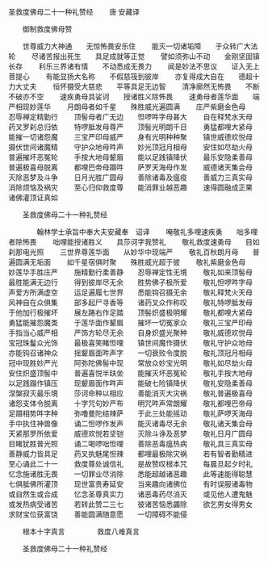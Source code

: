   圣救度佛母二十一种礼赞经
　　唐 安藏译




　　御制救度佛母赞

　　世尊威力大神通　　无惊怖畏安乐住
　　能灭一切诸垢障　　于众转广大法轮
　　尽诸苦报出死生　　具足成就等正觉
　　譬如须弥山不动　　金刚坚固镇长存
　　利乐三界诸有情　　不动悉成无畏力
　　闻是妙法不思议　　证入无上菩提心
　　有能显扬大名称　　不假慈筏到彼岸
　　亦复得成大自在　　德超十力大丈夫
　　恒怀摄受大慈悲　　平等具足无边智
　　清净廓然无怖畏　　不断不破亦不空
　　速疾勇母具娑诃　　授诸胜义除怖畏
　　速勇母者莲华面　　端严相现妙莲华
　　月朗母者如千星　　殊胜威光遍圆满
　　庄严紫磨金色母　　忍辱禅定精勤行
　　顶髻母者广无边　　怛啰吽字母甚大
　　自在释梵水天母　　药叉罗刹总归依
　　特啰胝发母尊严　　顶髻光明朗千日
　　勇猛都哩大紧母　　能摧一切诸怨魔
　　三宝严印母威严　　身有光明种种聚
　　镇世威德欢悦母　　摄伏世间诸魔精
　　守护众地母吽声　　妙光顶冠月相母
　　安住如尽劫火母　　普遍摧坏恶冤轮
　　手按大地母颦眉　　能以足践镇降伏
　　最乐安隐柔善母　　普遍极喜母脱离
　　都哩巴帝母蹑吽　　萨罗天海母作发
　　威德诸天集会母　　灭除恶梦及斗争
　　日月光胜广圆母　　善除诸毒及瘟疫
　　善威力三真实母　　消除烦恼及祸灾
　　至心归仰救度尊　　能消罪业越恶趣
　　速得圆融成正果　　诸佛灌顶证真如

　　圣救度佛母二十一种礼赞经

　　　　翰林学士承旨中奉大夫安藏奉　诏译
　　唵敬礼多哩速疾勇　　咄多哩者除怖畏
　　咄哩能授诸胜义　　具莎诃字我赞礼
　　敬礼救度速勇母　　目如刹那电光照
　　三世界尊莲华面　　从妙华中现端严
　　敬礼百秋朗月母　　普遍圆满无垢面
　　如千星宿俱时聚　　殊胜威光超于彼
　　敬礼紫磨金色母　　妙莲华手胜庄严
　　施精勤行柔善静　　忍辱禅定性无境
　　敬礼如来顶髻母　　最胜能满无边行
　　得到彼岸尽无余　　胜势佛子极所爱
　　敬礼怛啰吽字母　　声爱方所满虚空
　　运足遍履七世界　　悉能钩召摄无余
　　敬礼释梵火天母　　风神自在众俱集
　　部多起尸寻香等　　诸药叉众作称叹
　　敬礼特啰胝发母　　于他加行极摧坏
　　展左踡右作足踏　　顶髻炽盛极明耀
　　敬礼都哩大紧母　　勇猛能摧怨魔类
　　于莲华面作颦眉　　摧坏一切冤家众
　　敬礼三宝严印母　　手指当心威严相
　　严饰方轮尽无余　　自身炽盛光聚种
　　敬礼威德欢悦母　　宝冠珠鬘众光饰
　　最极喜笑睹怛哩　　镇世间魔作摄伏
　　敬礼守护众地母　　亦能钩召诸神众
　　摇颦眉面吽声字　　一切衰败令度脱
　　敬礼顶冠月相母　　冠中现胜妙严光
　　阿弥陀佛髻中现　　常放众妙宝光明
　　敬礼如尽劫火母　　安住炽盛顶髻中
　　普遍喜悦半趺坐　　能摧灭坏恶冤轮
　　敬礼手按大地母　　以足践蹋作镇压
　　现颦眉面作吽声　　能破七险镇降伏
　　敬礼安隐柔善母　　涅槃寂灭最乐境
　　莎诃命种以相应　　善能消灭大灾祸
　　敬礼普遍极喜母　　诸怨支体令脱离
　　十字咒句妙严布　　明咒吽声常朗耀
　　敬礼都哩巴帝母　　足蹑相势吽字种
　　弥噜曼陀结辣萨　　于此三处能摇动
　　敬礼萨啰天海母　　手中执住神兽像
　　诵二怛啰作发声　　能灭诸毒尽无余
　　敬礼诸天集会母　　天紧那罗所依爱
　　威德欢悦若坚铠　　灭除斗诤及恶梦
　　敬礼日月广圆母　　目睹犹胜普光照
　　诵二喝啰咄怛哩　　善除恶毒瘟热病
　　敬礼具三真实母　　善静威力皆具足
　　药叉执魅尾怛辣　　都哩最极除灾祸
　　若有智者勤精进　　至心诵此二十一
　　救度尊处诚信礼　　是故赞叹根本咒
　　每晨旦起夕时礼　　忆念施诸胜无畏
　　一切罪业尽消除　　悉能超越诸恶趣
　　此等速能得聪慧　　七俱胝佛所灌顶
　　现世富贵寿延安　　当来趣向诸佛位
　　有时误服诸毒物　　或自然生或合成
　　忆念圣尊真实力　　诸恶毒药尽消灭
　　或见他人遭鬼魅　　或发热病受诸苦
　　若转此赞二三七　　彼诸苦恼悉蠲除
　　欲乞男女得男女　　求财宝位获富饶
　　善能圆满随意愿　　一切障碍不能侵

　　根本十字真言
　　
　　救度八难真言
　　

　　圣救度佛母二十一种礼赞经



